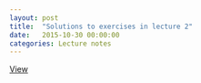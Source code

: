 ```yaml
---
layout: post
title:  "Solutions to exercises in lecture 2"
date:   2015-10-30 00:00:00
categories: Lecture notes
---
```


[View](http://nbviewer.ipython.org/github/ggorman/Introduction-to-programming-for-geoscientists/blob/master/notebook/Lecture-2-Introduction-to-programming-for-geoscientists-Solutions.ipynb)


